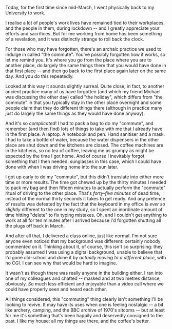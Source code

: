 <!--
.. title: Commuting again
.. slug: commuting
.. date: 2020-11-05 13:20:21 UTC
.. tags: writing, essay, humour, pandemic, covid-19, teaching, university
.. category: 
.. link: 
.. description: On not reviving an archaic practice
.. type: text
-->

Today, for the first time since mid-March, I went physically back to
my University to work.

<!-- TEASER_END -->

I realise a lot of people's work lives have remained tied to their
workplaces, and the people in them, during lockdown -- and I greatly
appreciate your efforts and sacrifices. But for me working from home
has been something of a revelation, and it was distinctly strange to
roll back the clock.

For those who may have forgotten, there's an archaic practice we used
to indulge in called "the commute". You've possibly forgotten how it
works, so let me remind you. It's where you go from the place where
you are to another place, do largely the same things there that you
would have done in that first place -- and then go back to the first
place again later on the same day. And you do this repeatedly.

Looked at this way it sounds slightly surreal. Quite close, in fact,
to another ancient practice many of us have forgotten (and which my
friend Michael was discussing the other day) called "the holiday",
which differs from "the commute" in that you typically stay in the
other place overnight and some people claim that they do different
things there (although in practice many just do largely the same
things as they would have done anyway).

And it's so *complicated*! I had to pack a bag to do my "commute", and
remember (and then find) lots of things to take with me that I already
have in the first place. A laptop. A notebook and pen. Hand sanitiser
and a mask. I had to take a bottle of water, because the water
dispensers in the other place are shut down and the kitchens are
closed. The coffee machines are in the kitchens, so no tea of coffee,
leaving me as grumpy as might be expected by the time I got home. And
of course I inevitably forgot something that I then needed: sunglasses
in this case, which I could have done with when I was driving home
into the sun later.

I got up early to do my "commute", but this didn't translate into
either more time or more results. The time got chewed up by the thirty
minutes I needed to pack my bag and then fifteen minutes to actually
perform the "commute" ritual of driving to the other place. That's
*forty-five minutes* of dead time, instead of the normal thirty
seconds it takes to get ready. And any pretence of results was
defeated by the fact that the keyboard in my office is *ever so
slightly* different to the one in my study, so I spent an inordinate
amount of time hitting "delete" to fix typing mistakes. Oh, and I
couldn't get anything to work at all for ten minutes after I arrived
because I'd forgotten shutting all the plugs off back in March.

And after all that, I delivered a class online, just like normal. I'm
not sure anyone even noticed that my background was different:
certainly nobody commented on it. Thinking about it, of course, this
isn't so surprising: they probably assumed I was using a digital
background, unable to believe that I'd gone old-school and
done it by *actually moving to a different place*, with no CGI. I can
see why that would be hard to imagine.

It wasn't as though there was really anyone in the building either. I
ran into one of my colleagues and chatted -- masked and at two metres
distance, obviously. *So* much less efficient and enjoyable than a
video call where we could have properly seen and heard each other.

All things considered, this "commuting" thing clearly isn't something
I'll be looking to revive. It may have its uses when one is feeling
nostalgic -- a bit like archery, camping, and the BBC archive of
1970's sitcoms -- but at least for me it's something that's been
happily and deservedly consigned to the past. I like my house: all my
things are there, and the coffee's better.










